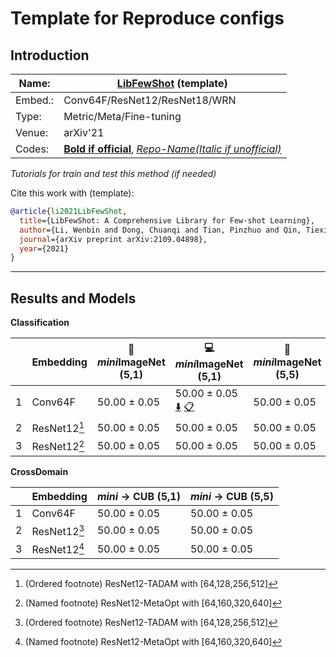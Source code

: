 # Template for Reproduce configs
## Introduction
| Name:    | [LibFewShot](Link-to-paper) (template)         |
|----------|-------------------------------|
| Embed.:  | Conv64F/ResNet12/ResNet18/WRN |
| Type:    | Metric/Meta/Fine-tuning       |
| Venue:   | arXiv'21                      |
| Codes:   | [**Bold if official**](https://github.com/RL-VIG/LibFewShot), [*Repo-Name(Italic if unofficial)*](link)                   |
*Tutorials for train and test this method (if needed)*

Cite this work with (template):
```bibtex
@article{li2021LibFewShot,
  title={LibFewShot: A Comprehensive Library for Few-shot Learning},
  author={Li, Wenbin and Dong, Chuanqi and Tian, Pinzhuo and Qin, Tiexin and Yang, Xuesong and Wang, Ziyi and Huo Jing and Shi, Yinghuan and Wang, Lei and Gao, Yang and Luo, Jiebo},
  journal={arXiv preprint arXiv:2109.04898},
  year={2021}
}
```
---
## Results and Models

**Classification**

|   | Embedding | :book: *mini*ImageNet (5,1) | :computer: *mini*ImageNet (5,1) | :book:*mini*ImageNet (5,5) | :computer: *mini*ImageNet (5,5) | :memo: Comments  |
|---|-----------|--------------------|--------------------|--------------------|--------------------|---|
| 1 | Conv64F | 50.00 ± 0.05 | 50.00 ± 0.05 [:arrow_down:](Link-to-model-url) [:clipboard:](Link-to-config-url) | 50.00 ± 0.05 | 50.00 ± 0.05 | Comments |
| 2 | ResNet12[^1] | 50.00 ± 0.05 | 50.00 ± 0.05 | 50.00 ± 0.05 | 50.00 ± 0.05 | Comments |
| 3 | ResNet12[^metaopt] | 50.00 ± 0.05 | 50.00 ± 0.05 | 50.00 ± 0.05 | 50.00 ± 0.05 | Comments |




**CrossDomain**

|   | Embedding | *mini* -> CUB (5,1) | *mini* -> CUB (5,5) |
|---|-----------|--------------------|--------------------|
| 1 | Conv64F   | 50.00 ± 0.05       | 50.00 ± 0.05       |
| 2 | ResNet12[^1]| 50.00 ± 0.05       | 50.00 ± 0.05       |
| 3 | ResNet12[^metaopt] | 50.00 ± 0.05       | 50.00 ± 0.05       |

[^1]: (Ordered footnote) ResNet12-TADAM with [64,128,256,512]
[^metaopt]: (Named footnote) ResNet12-MetaOpt with [64,160,320,640]
